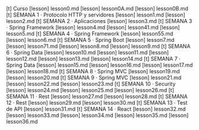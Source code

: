 [t] Curso
[lesson] lesson0.md
[lesson] lesson0A.md
[lesson] lesson0B.md
[t] SEMANA 1 · Protocolo HTTP y servidores
[lesson] lesson1.md
[lesson] lesson2.md
[t] SEMANA 2 · Aplicaciones
[lesson] lesson3.md
[t] SEMANA 3 · Spring Framework
[lesson] lesson4.md
[lesson] lesson41.md
[lesson] lesson5.md
[t] SEMANA 4 · Spring Framework
[lesson] lesson55.md
[lesson] lesson6.md
[t] SEMANA 5 · Spring Boot
[lesson] lesson7.md
[lesson] lesson71.md
[lesson] lesson8.md
[lesson] lesson9.md
[t] SEMANA 6 · Spring Data
[lesson] lesson10.md
[lesson] lesson11.md
[lesson] lesson12.md
[lesson] lesson13.md
[lesson] lesson14.md
[t] SEMANA 7 · Spring Data
[lesson] lesson15.md
[lesson] lesson16.md
[lesson] lesson17.md
[lesson] lesson18.md
[t] SEMANA 8 · Spring MVC
[lesson] lesson19.md
[lesson] lesson20.md
[t] SEMANA 9 · Spring MVC
[lesson] lesson21.md
[lesson] lesson22.md
[lesson] lesson23.md
[t] SEMANA 10 · Security
[lesson] lesson24.md
[lesson] lesson25.md
[lesson] lesson26.md
[t] SEMANA 11 · Rest
[lesson] lesson27.md
[lesson] lesson28.md
[t] SEMANA 12 · Rest
[lesson] lesson29.md
[lesson] lesson30.md
[t] SEMANA 13 · Test de API
[lesson] lesson31.md
[t] SEMANA 14 · React
[lesson] lesson32.md
[lesson] lesson33.md
[lesson] lesson34.md
[lesson] lesson35.md
[lesson] lesson36.md